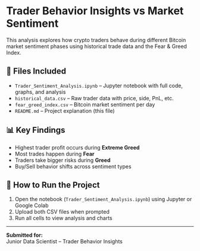 # Trader Behavior Insights vs Market Sentiment

This analysis explores how crypto traders behave during different Bitcoin market sentiment phases using historical trade data and the Fear & Greed Index.

## 📂 Files Included
- `Trader_Sentiment_Analysis.ipynb` – Jupyter notebook with full code, graphs, and analysis
- `historical_data.csv` – Raw trader data with price, side, PnL, etc.
- `fear_greed_index.csv` – Bitcoin market sentiment per day
- `README.md` – Project explanation (this file)

## 📊 Key Findings
- Highest trader profit occurs during **Extreme Greed**
- Most trades happen during **Fear**
- Traders take bigger risks during **Greed**
- Buy/Sell behavior shifts across sentiment types

## 🚀 How to Run the Project
1. Open the notebook (`Trader_Sentiment_Analysis.ipynb`) using Jupyter or Google Colab
2. Upload both CSV files when prompted
3. Run all cells to view analysis and charts

---

**Submitted for:**  
Junior Data Scientist – Trader Behavior Insights  
